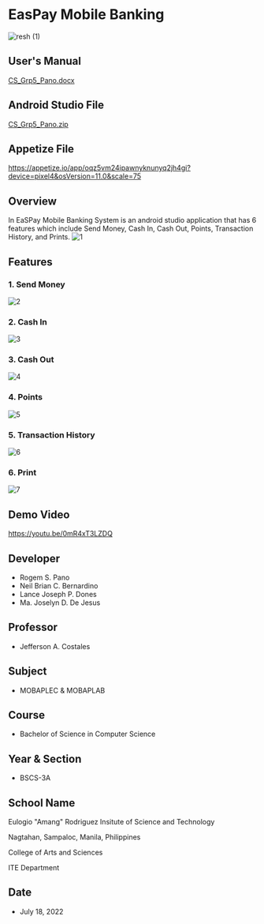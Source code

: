 # EasPay Mobile Banking

![resh (1)](https://user-images.githubusercontent.com/109327164/179348511-ea23be43-e267-49a4-9e2a-400d61658529.png)

## User's Manual
[CS_Grp5_Pano.docx](https://github.com/rogem/EasPay_Mobile_Banking/files/9128469/CS_Grp5_Pano.docx)

## Android Studio File
[CS_Grp5_Pano.zip](https://github.com/rogem/EasPay_Mobile_Banking/files/9126199/CS_Grp5_Pano.zip)

## Appetize File
https://appetize.io/app/oqz5vm24ipawnyknunyq2jh4gi?device=pixel4&osVersion=11.0&scale=75

## Overview
In EaSPay Mobile Banking System is an android studio application that has 6 features which include Send Money, Cash In, Cash Out, Points, Transaction History, and Prints.
![1](https://user-images.githubusercontent.com/109327164/179393633-02a40070-4310-4a7e-8ae4-782906918bdb.png)

## Features
### 1. Send Money
![2](https://user-images.githubusercontent.com/109327164/179393502-b1f3c181-00e9-4290-a41f-dd65157034a8.png)
### 2. Cash In
![3](https://user-images.githubusercontent.com/109327164/179393551-827dab28-7159-44fc-86d0-4feb2f980cc1.png)
### 3. Cash Out
![4](https://user-images.githubusercontent.com/109327164/179393575-4d208a84-61d5-48ed-b32e-af4bf5b58f75.png)
### 4. Points
![5](https://user-images.githubusercontent.com/109327164/179393583-5670d9e5-dc7c-4521-afb9-c20de804ada9.png)
### 5. Transaction History
![6](https://user-images.githubusercontent.com/109327164/179393596-8b3018a5-82de-4318-8506-63b904214e75.png)
### 6. Print
![7](https://user-images.githubusercontent.com/109327164/179393601-40664dfd-28db-4700-b44c-1b1142895e1b.png)

## Demo Video
https://youtu.be/0mR4xT3LZDQ

## Developer
* Rogem S. Pano
* Neil Brian C. Bernardino
* Lance Joseph P. Dones
* Ma. Joselyn D. De Jesus

## Professor
* Jefferson A. Costales

## Subject
* MOBAPLEC & MOBAPLAB

## Course
* Bachelor of Science in Computer Science

## Year & Section
* BSCS-3A

## School Name
Eulogio "Amang" Rodriguez Insitute of Science and Technology

Nagtahan, Sampaloc, Manila, Philippines

College of Arts and Sciences

ITE Department

## Date 
* July 18, 2022
